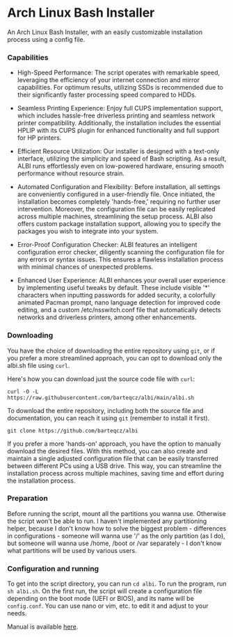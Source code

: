 # Arch Linux Bash Installer
An Arch Linux Bash Installer, with an easily customizable installation process using a config file.

### Capabilities
- High-Speed Performance: The script operates with remarkable speed, leveraging the efficiency of your internet connection and mirror capabilities. For optimum results, utilizing SSDs is recommended due to their significantly faster processing speed compared to HDDs.

- Seamless Printing Experience: Enjoy full CUPS implementation support, which includes hassle-free driverless printing and seamless network printer compatibility. Additionally, the installation includes the essential HPLIP with its CUPS plugin for enhanced functionality and full support for HP printers.

- Efficient Resource Utilization: Our installer is designed with a text-only interface, utilizing the simplicity and speed of Bash scripting. As a result, ALBI runs effortlessly even on low-powered hardware, ensuring smooth performance without resource strain.

- Automated Configuration and Flexibility: Before installation, all settings are conveniently configured in a user-friendly file. Once initiated, the installation becomes completely 'hands-free,' requiring no further user intervention. Moreover, the configuration file can be easily replicated across multiple machines, streamlining the setup process. ALBI also offers custom package installation support, allowing you to specify the packages you wish to integrate into your system.

- Error-Proof Configuration Checker: ALBI features an intelligent configuration error checker, diligently scanning the configuration file for any errors or syntax issues. This ensures a flawless installation process with minimal chances of unexpected problems.

- Enhanced User Experience: ALBI enhances your overall user experience by implementing useful tweaks by default. These include visible '*' characters when inputting passwords for added security, a colorfully animated Pacman prompt, nano language detection for improved code editing, and a custom /etc/nsswitch.conf file that automatically detects networks and driverless printers, among other enhancements.

### Downloading
You have the choice of downloading the entire repository using `git`, or if you prefer a more streamlined approach, you can opt to download only the albi.sh file using `curl`.

Here's how you can download just the source code file with `curl`:

`curl -O -L https://raw.githubusercontent.com/barteqcz/albi/main/albi.sh`

To download the entire repository, including both the source file and documentation, you can reach it using `git` (remember to install it first).

`git clone https://github.com/barteqcz/albi`

If you prefer a more 'hands-on' approach, you have the option to manually download the desired files. With this method, you can also create and maintain a single adjusted configuration file that can be easily transferred between different PCs using a USB drive. This way, you can streamline the installation process across multiple machines, saving time and effort during the installation process.

### Preparation
Before running the script, mount all the partitions you wanna use. Otherwise the script won't be able to run. I haven't implemented any partitioning helper, because I don't know how to solve the biggest problem - differences in configurations - someone will wanna use '/' as the only partition (as I do), but someone will wanna use /home, /boot or /var separately - I don't know what partitions will be used by various users.

### Configuration and running
To get into the script directory, you can run `cd albi`. To run the program, run `sh albi.sh`. On the first run, the script will create a configuration file depending on the boot mode (UEFI or BIOS), and its name will be `config.conf`. You can use nano or vim, etc. to edit it and adjust to your needs.

Manual is available [here](https://github.com/barteqcz/albi/blob/main/docs/manual.txt).
